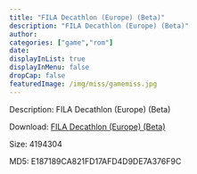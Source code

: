 ```yaml
---
title: "FILA Decathlon (Europe) (Beta)"
description: "FILA Decathlon (Europe) (Beta)"
author: 
categories: ["game","rom"]
date: 
displayInList: true
displayInMenu: false
dropCap: false
featuredImage: /img/miss/gamemiss.jpg
---
```


Description: FILA Decathlon (Europe) (Beta)

Download: <a style="text-decoration:underline;" href="https://mega.nz/#!eOI00CpA!ZhGQz7ywNYlny8Xt3jx9JtcCrj7TyD-cw5VAz-8OB5k" target = "_blank" rel = "nofollow" > FILA Decathlon (Europe) (Beta)</a>

Size: 4194304

MD5: E187189CA821FD17AFD4D9DE7A376F9C

